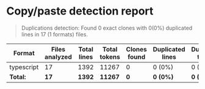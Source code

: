 <!-- textlint-disable -->

# Copy/paste detection report

> Duplications detection: Found 0 exact clones with 0(0%) duplicated lines in 17 (1 formats) files.

| Format     | Files analyzed | Total lines | Total tokens | Clones found | Duplicated lines | Duplicated tokens |
| ---------- | -------------- | ----------- | ------------ | ------------ | ---------------- | ----------------- |
| typescript | 17             | 1392        | 11267        | 0            | 0 (0%)           | 0 (0%)            |
| **Total:** | **17**         | **1392**    | **11267**    | **0**        | **0 (0%)**       | **0 (0%)**        |
